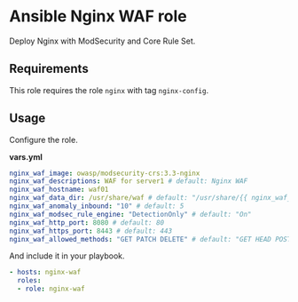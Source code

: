 # Ansible Nginx WAF role

Deploy Nginx with ModSecurity and Core Rule Set.

## Requirements

This role requires the role `nginx` with tag `nginx-config`.

## Usage

Configure the role.

**vars.yml**

```yml
nginx_waf_image: owasp/modsecurity-crs:3.3-nginx
nginx_waf_descriptions: WAF for server1 # default: Nginx WAF
nginx_waf_hostname: waf01
nginx_waf_data_dir: /usr/share/waf # default: "/usr/share/{{ nginx_waf_hostname }}"
nginx_waf_anomaly_inbound: "10" # default: 5
nginx_waf_modsec_rule_engine: "DetectionOnly" # default: "On"
nginx_waf_http_port: 8080 # default: 80
nginx_waf_https_port: 8443 # default: 443
nginx_waf_allowed_methods: "GET PATCH DELETE" # default: "GET HEAD POST OPTIONS"
```

And include it in your playbook.

```yml
- hosts: nginx-waf
  roles:
  - role: nginx-waf
```
